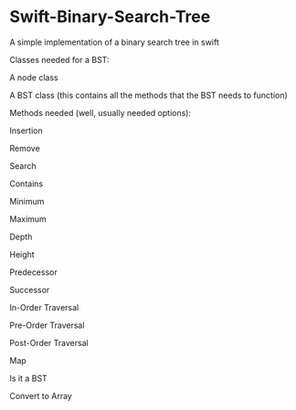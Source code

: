 # Swift-Binary-Search-Tree
A simple implementation of a binary search tree in swift

Classes needed for a BST:

A node class

A BST class (this contains all the methods that the BST needs to function)


Methods needed (well, usually needed options):
 

Insertion

Remove
 


Search

Contains

Minimum

Maximum

Depth

Height

Predecessor

Successor
 


In-Order Traversal

Pre-Order Traversal

Post-Order Traversal
 

Map

Is it a BST

Convert to Array

